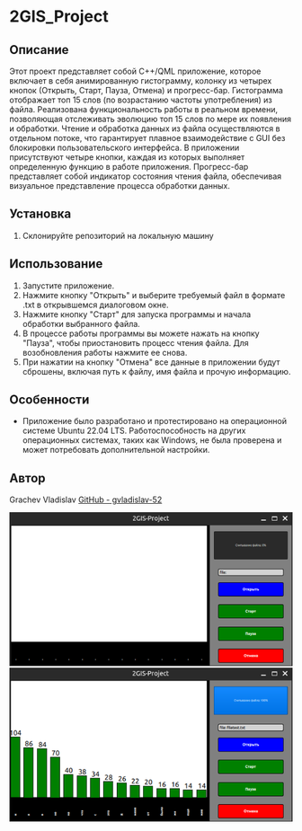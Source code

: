 # 2GIS_Project

## Описание
Этот проект представляет собой C++/QML приложение, которое включает в себя анимированную гистограмму, колонку из четырех кнопок (Открыть, Старт, Пауза, Отмена) и прогресс-бар.
Гистограмма отображает топ 15 слов (по возрастанию частоты употребления) из файла. Реализована функциональность работы в реальном времени, позволяющая отслеживать эволюцию топ 15 слов по мере их появления и обработки.
Чтение и обработка данных из файла осуществляются в отдельном потоке, что гарантирует плавное взаимодействие с GUI без блокировки пользовательского интерфейса.
В приложении присутствуют четыре кнопки, каждая из которых выполняет определенную функцию в работе приложения.
Прогресс-бар представляет собой индикатор состояния чтения файла, обеспечивая визуальное представление процесса обработки данных.

## Установка
1. Склонируйте репозиторий на локальную машину

## Использование
1. Запустите приложение.
2. Нажмите кнопку "Открыть" и выберите требуемый файл в формате .txt в открывшемся диалоговом окне.
3. Нажмите кнопку "Старт" для запуска программы и начала обработки выбранного файла.
4. В процессе работы программы вы можете нажать на кнопку "Пауза", чтобы приостановить процесс чтения файла. Для возобновления работы нажмите ее снова.
5. При нажатии на кнопку "Отмена" все данные в приложении будут сброшены, включая путь к файлу, имя файла и прочую информацию.
	
## Особенности
- Приложение было разработано и протестировано на операционной системе Ubuntu 22.04 LTS. Работоспособность на других операционных системах, таких как Windows, не была проверена и может потребовать дополнительной настройки.

## Автор
Grachev Vladislav
[GitHub - gvladislav-52](https://github.com/gvladislav-52)

![the first screen](https://github.com/gvladislav-52/2GIS_Project/blob/main/Screenshots/Screen_1_Start.png)
![the first screen](https://github.com/gvladislav-52/2GIS_Project/blob/main/Screenshots/Screen_2_End.png)
